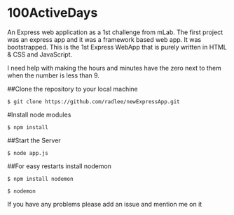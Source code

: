 # 100ActiveDays

An Express web application as a 1st challenge from mLab. The first project was an express app and
it was a framework based web app. It was bootstrapped. This is the 1st Express WebApp that is
purely written in HTML & CSS and JavaScript.

I need help with making the hours and minutes have the zero next to them when the number is less than 9.

##Clone the repository to your local machine

`$ git clone https://github.com/radlee/newExpressApp.git`

#Install node modules

`$ npm install`

##Start the Server

`$ node app.js`

##For easy restarts install nodemon

 `$ npm install nodemon`

`$ nodemon`

If you have any problems please add an issue and mention me on it
